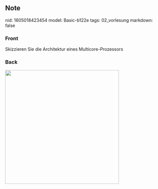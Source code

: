 ## Note
nid: 1605018423454
model: Basic-b122e
tags: 02_vorlesung
markdown: false

### Front
<p><span>

Skizzieren Sie die Architektur eines Multicore-Prozessors

</span>
</p>

### Back
<p><img src="12MfP7mQsP7Zc8JPRQSw.png" style="width: 366px;">
